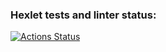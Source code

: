 ### Hexlet tests and linter status:
[![Actions Status](https://github.com/notabu/python-project-lvl2/workflows/hexlet-check/badge.svg)](https://github.com/notabu/python-project-lvl2/actions)
